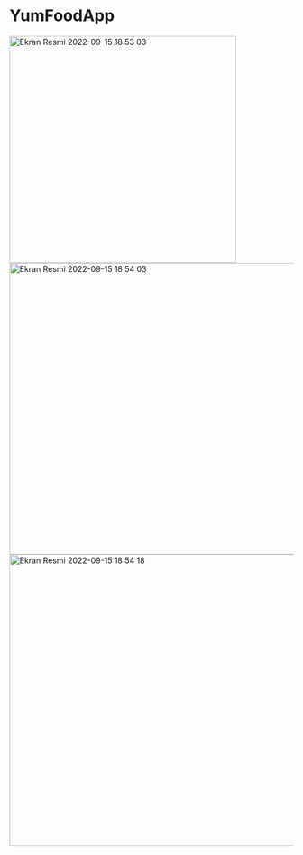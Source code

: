 # YumFoodApp

<img width="402" alt="Ekran Resmi 2022-09-15 18 53 03" src="https://user-images.githubusercontent.com/32436596/190451056-f33cbc07-13cf-48c8-9c40-ab4e086c6d05.png">
<img width="516" alt="Ekran Resmi 2022-09-15 18 54 03" src="https://user-images.githubusercontent.com/32436596/190451082-d9828fd1-7c74-49f2-8cb7-f0371cd166ec.png">
<img width="516" alt="Ekran Resmi 2022-09-15 18 54 18" src="https://user-images.githubusercontent.com/32436596/190451091-b2260179-5d66-454e-8ecf-a9cb7be61e0b.png">
